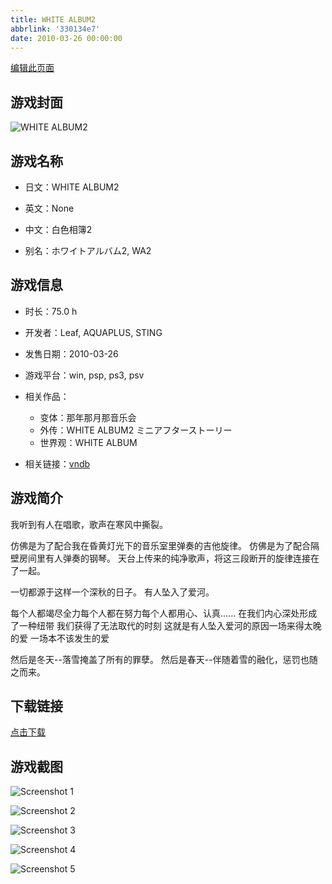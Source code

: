 ```yaml
---
title: WHITE ALBUM2
abbrlink: '330134e7'
date: 2010-03-26 00:00:00
---
```

[编辑此页面](https://github.com/ACG-3/ADV3-source/blob/main/source/_posts/games/WHITE%20ALBUM2.md)

## 游戏封面

![WHITE ALBUM2](https://pan.timero.xyz/d/onedrive/img_lib_001/WHITE%20ALBUM2_cover.avif)


## 游戏名称

- 日文：WHITE ALBUM2
- 英文：None
- 中文：白色相簿2

- 别名：ホワイトアルバム2, WA2


## 游戏信息

- 时长：75.0 h
- 开发者：Leaf, AQUAPLUS, STING
- 发售日期：2010-03-26
- 游戏平台：win, psp, ps3, psv
- 相关作品：
   - 变体：那年那月那音乐会
   - 外传：WHITE ALBUM2 ミニアフターストーリー
   - 世界观：WHITE ALBUM

- 相关链接：[vndb](https://vndb.org/v7771)


## 游戏简介

我听到有人在唱歌，歌声在寒风中撕裂。

仿佛是为了配合我在昏黄灯光下的音乐室里弹奏的吉他旋律。
仿佛是为了配合隔壁房间里有人弹奏的钢琴。
天台上传来的纯净歌声，将这三段断开的旋律连接在了一起。

一切都源于这样一个深秋的日子。
有人坠入了爱河。

每个人都竭尽全力每个人都在努力每个人都用心、认真......
在我们内心深处形成了一种纽带 我们获得了无法取代的时刻
这就是有人坠入爱河的原因一场来得太晚的爱 一场本不该发生的爱

然后是冬天--落雪掩盖了所有的罪孽。
然后是春天--伴随着雪的融化，惩罚也随之而来。




## 下载链接

[点击下载](https://pan.timero.xyz/onedrive/adv_lib_001/WHITE%20ALBUM2)


## 游戏截图


![Screenshot 1](https://pan.timero.xyz/d/onedrive/img_lib_001/WHITE%20ALBUM2_Screenshot_1.avif)

![Screenshot 2](https://pan.timero.xyz/d/onedrive/img_lib_001/WHITE%20ALBUM2_Screenshot_2.avif)

![Screenshot 3](https://pan.timero.xyz/d/onedrive/img_lib_001/WHITE%20ALBUM2_Screenshot_3.avif)

![Screenshot 4](https://pan.timero.xyz/d/onedrive/img_lib_001/WHITE%20ALBUM2_Screenshot_4.avif)

![Screenshot 5](https://pan.timero.xyz/d/onedrive/img_lib_001/WHITE%20ALBUM2_Screenshot_5.avif)

